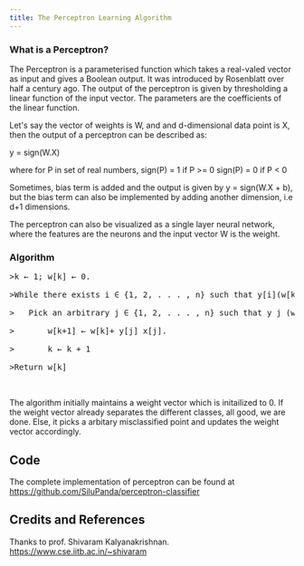 ```yaml
---
title: The Perceptron Learning Algorithm
---
```


### What is a Perceptron?
The Perceptron is a parameterised function which takes a real-valed vector as input and gives a Boolean output. It was introduced by Rosenblatt over half a century ago.
The output of the perceptron is given by thresholding a linear function of the input vector. The parameters are the coefficients of the linear function. 
                               
Let's say the vector of weights is W, and and d-dimensional data point is X, then the output of a perceptron can be described as:
							
y = sign(W.X)

where for P in set of real numbers, sign(P) = 1 if P >= 0
																sign(P) = 0 if P < 0

Sometimes, bias term is added and the output is given by y = sign(W.X + b), but the bias term can also be implemented by adding another dimension, i.e d+1 dimensions.

The perceptron can also be visualized as a single layer neural network, where the features are the neurons and the input vector W is the weight.

### Algorithm
<pre>
>k ← 1; w[k] ← 0. <br/>
>While there exists i ∈ {1, 2, . . . , n} such that y[i](w[k]·x[i] ) ≤ 0: <br/>
>	Pick an arbitrary j ∈ {1, 2, . . . , n} such that y j (w k · x j ) ≤ 0. <br/>
>		w[k+1] ← w[k]+ y[j] x[j]. <br/>
>		k ← k + 1 <br/>
>Return w[k] <br/>

</pre>

The algorithm initially maintains a weight vector which is initailized to 0. If the weight vector already separates the different classes, all good, we are done. Else, it picks a arbitary misclassified point and updates the weight vector accordingly.

## Code

The complete implementation of perceptron can be found at <https://github.com/SiluPanda/perceptron-classifier>

## Credits and References

Thanks to prof. Shivaram Kalyanakrishnan. <https://www.cse.iitb.ac.in/~shivaram>


